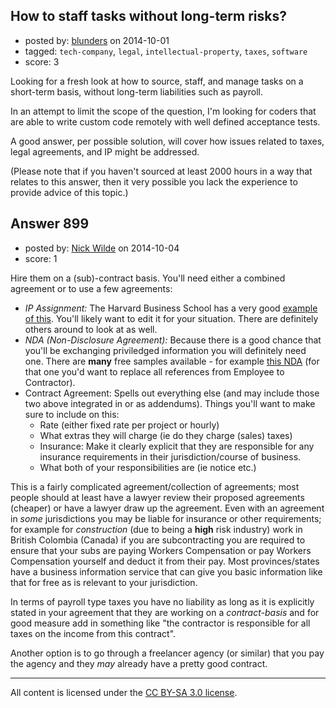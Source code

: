## How to staff tasks without long-term risks?

- posted by: [blunders](https://stackexchange.com/users/216182/blunders) on 2014-10-01
- tagged: `tech-company`, `legal`, `intellectual-property`, `taxes`, `software`
- score: 3

Looking for a fresh look at how to source, staff, and manage tasks on a short-term basis, without long-term liabilities such as payroll.

In an attempt to limit the scope of the question, I'm looking for coders that are able to write custom code remotely with well defined acceptance tests. 

A good answer, per possible solution, will cover how issues related to taxes, legal agreements, and IP might be addressed.

(Please note that if you haven't sourced at least 2000 hours in a way that relates to this answer, then it very possible you lack the experience to provide advice of this topic.)



## Answer 899

- posted by: [Nick Wilde](https://stackexchange.com/users/454046/nick-wilde) on 2014-10-04
- score: 1

<p>Hire them on a (sub)-contract basis. You'll need either a combined agreement or to use a few agreements:</p>

<ul>
<li><em>IP Assignment:</em> The Harvard Business School has a very good <a href="http://www.hbs.edu/entrepreneurship/pdf/IP%20Assignment.pdf" rel="nofollow">example of this</a>. You'll likely want to edit it for your situation. There are definitely others around to look at as well. </li>
<li><em>NDA (Non-Disclosure Agreement):</em> Because there is a good chance that you'll be exchanging priviledged information you will definitely need one. There are <strong>many</strong> free samples available - for example <a href="http://www.ndasforfree.com/NDAS/GetEmployee.html" rel="nofollow">this NDA</a> (for that one you'd want to replace all references from Employee to Contractor). </li>
<li>Contract Agreement: Spells out everything else (and may include those two above integrated in or as addendums). Things you'll want to make sure to include on this:
<ul>
<li>Rate (either fixed rate per project or hourly)</li>
<li>What extras they will charge (ie do they charge (sales) taxes)</li>
<li>Insurance: Make it clearly explicit that they are responsible for any insurance requirements in their jurisdiction/course of business.</li>
<li>What both of your responsibilities are (ie notice etc.)</li>
</ul></li>
</ul>

<p>This is a fairly complicated agreement/collection of agreements; most people should at least have a lawyer review their proposed agreements (cheaper) or have a lawyer draw up the agreement. Even with an agreement in <em>some</em> jurisdictions you may be liable for insurance or other requirements; for example for <em>construction</em> (due to being a <strong>high</strong> risk industry) work in British Colombia (Canada) if you are subcontracting you are required to ensure that your subs are paying Workers Compensation or pay Workers Compensation yourself and deduct it from their pay. Most provinces/states have a business information service that can give you basic information like that for free as is relevant to your jurisdiction.</p>

<p>In terms of payroll type taxes you have no liability as long as it is explicitly stated in your agreement that they are working on a <em>contract-basis</em> and for good measure add in something like "the contractor is responsible for all taxes on the income from this contract".</p>

<p>Another option is to go through a freelancer agency (or similar) that you pay the agency and they <em>may</em> already have a pretty good contract.</p>




---

All content is licensed under the [CC BY-SA 3.0 license](https://creativecommons.org/licenses/by-sa/3.0/).
